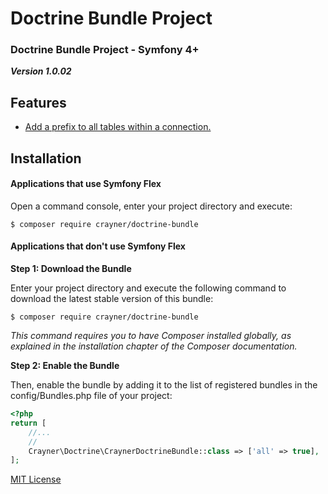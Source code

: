 # Doctrine Bundle Project
### Doctrine Bundle Project - Symfony 4+

___Version 1.0.02___

## Features
* [Add a prefix to all tables within a connection.](Documents/TablePrefix.md)

## Installation
#### Applications that use Symfony Flex
Open a command console, enter your project directory and execute:

```$ composer require crayner/doctrine-bundle```

#### Applications that don't use Symfony Flex
__Step 1: Download the Bundle__

Enter your project directory and execute the following command to download the latest stable version of this bundle:

```$ composer require crayner/doctrine-bundle```

_This command requires you to have Composer installed globally, as explained in the installation chapter of the Composer documentation._

__Step 2: Enable the Bundle__

Then, enable the bundle by adding it to the list of registered bundles in the config/Bundles.php file of your project:
```php
<?php
return [
    //...
    //
    Crayner\Doctrine\CraynerDoctrineBundle::class => ['all' => true],
];
```

[MIT License](LICENSE.md)